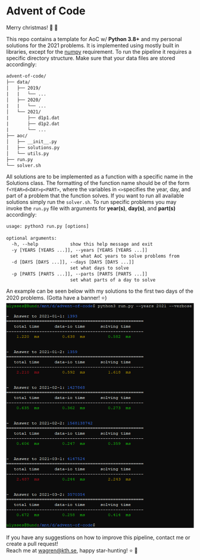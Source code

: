 # Advent of Code
Merry christmas! :christmas_tree: :santa:

This repo contains a template for AoC w/ **Python 3.8+** and my personal solutions for the 2021 problems. It is implemented using mostly built in libraries, except for the [numpy](https://numpy.org/) requirement. To run the pipeline it requires a specific directory structure. Make sure that your data files are stored accordingly:
```
advent-of-code/
├── data/
│   ├── 2019/
|   |   └── ...
│   ├── 2020/
|   |   └── ...
│   └── 2021/
|       ├── d1p1.dat
|       ├── d1p2.dat
|       └── ...
├── aoc/
│   ├── __init__.py
│   ├── solutions.py
│   └── utils.py
├── run.py
└── solver.sh
```

All solutions are to be implemented as a function with a specific name in the Solutions class. The formatting of the function name should be of the form ```f<YEAR>d<DAY>p<PART>```, where the variables in ```<>```specifies the year, day, and part of a problem that the function solves. If you want to run all available solutions simply run the ```solver.sh```. To run specific problems you may invoke the ```run.py``` file with arguments for **year(s)**, **day(s)**, and **part(s)** accordingly:
```
usage: python3 run.py [options]

optional arguments:
  -h, --help            show this help message and exit
  -y [YEARS [YEARS ...]], --years [YEARS [YEARS ...]]
                        set what AoC years to solve problems from
  -d [DAYS [DAYS ...]], --days [DAYS [DAYS ...]]
                        set what days to solve
  -p [PARTS [PARTS ...]], --parts [PARTS [PARTS ...]]
                        set what parts of a day to solve
```

An example can be seen below with my solutions to the first two days of the 2020 problems. (Gotta have a banner! :star:)<br>
![AoC pipeline example](example.png)

If you have any suggestions on how to improve this pipeline, contact me or create a pull request!
<br>Reach me at wagren@kth.se, happy star-hunting! :star: :gift:
